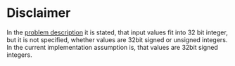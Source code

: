 # Disclaimer

In the [problem description](https://github.com/goeuro/challenges/blob/master/bus_route_challenge/README.md) it is stated, that input values fit into 32 bit integer, but it is not specified, whether values are 32bit signed or unsigned integers. In the current implementation assumption is, that values are 32bit signed integers. 
